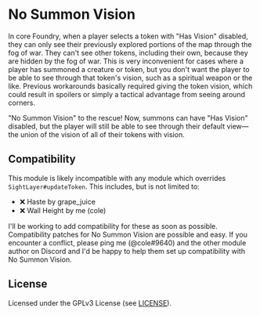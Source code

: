 # No Summon Vision

In core Foundry, when a player selects a token with "Has Vision" disabled, they can only see their previously explored portions of the map through the fog of war.
They can't see other tokens, including their own, because they are hidden by the fog of war.
This is very inconvenient for cases where a player has summoned a creature or token, but you don't want the player to be able to see through that token's vision, such as a spiritual weapon or the like.
Previous workarounds basically required giving the token vision, which could result in spoilers or simply a tactical advantage from seeing around corners.

"No Summon Vision" to the rescue!
Now, summons can have "Has Vision" disabled, but the player will still be able to see through their default view—the union of the vision of all of their tokens with vision.

## Compatibility

This module is likely incompatible with any module which overrides `SightLayer#updateToken`. This includes, but is not limited to:

- ❌ Haste by grape_juice
- ❌ Wall Height by me (cole)

I'll be working to add compatibility for these as soon as possible.
Compatibility patches for No Summon Vision are possible and easy.
If you encounter a conflict, please ping me (@cole#9640) and the other module author on Discord and I'd be happy to help them set up compatibility with No Summon Vision.

## License

Licensed under the GPLv3 License (see [LICENSE](LICENSE)).
